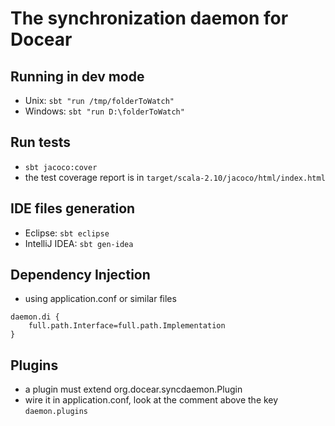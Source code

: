 # The synchronization daemon for Docear

## Running in dev mode
* Unix: `sbt "run /tmp/folderToWatch"`
* Windows: `sbt "run D:\folderToWatch"`

## Run tests
* `sbt jacoco:cover`
* the test coverage report is in `target/scala-2.10/jacoco/html/index.html`

## IDE files generation
* Eclipse: `sbt eclipse`
* IntelliJ IDEA: `sbt gen-idea`

## Dependency Injection
* using application.conf or similar files
```
daemon.di {
    full.path.Interface=full.path.Implementation
}
```

## Plugins
* a plugin must extend org.docear.syncdaemon.Plugin
* wire it in application.conf, look at the comment above the key `daemon.plugins`